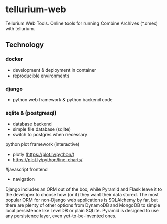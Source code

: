 # tellurium-web
Tellurium Web Tools. Online tools for running Combine Archives (*.omex) 
with tellurium.

## Technology

### docker 
* development & deployment in container
* reproducible environments

### django
* python web framework & python backend code

### sqlite & (postgresql) 
* database backend
* simple file database (sqlite)
* switch to postgres when necessary

python plot framework (interactive)
* plotly (https://plot.ly/python/)
* https://plot.ly/python/line-charts/

#javascript frontend
* navigation


Django includes an ORM out of the box, while Pyramid and Flask leave 
it to the developer to choose how (or if) they want their data stored. 
The most popular ORM for non-Django web applications is SQLAlchemy by 
far, but there are plenty of other options from DynamoDB and MongoDB 
to simple local persistence like LevelDB or plain SQLite. Pyramid is 
designed to use any persistence layer, even yet-to-be-invented ones.


